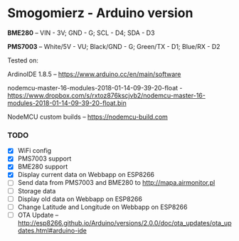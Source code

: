 # Smogomierz - Arduino version

**BME280** – VIN - 3V; GND - G; SCL - D4; SDA - D3

**PMS7003** – White/5V - VU; Black/GND - G; Green/TX - D1; Blue/RX - D2

Tested on:

ArdinoIDE 1.8.5 – https://www.arduino.cc/en/main/software

nodemcu-master-16-modules-2018-01-14-09-39-20-float - https://www.dropbox.com/s/rxtoz876kscjvb2/nodemcu-master-16-modules-2018-01-14-09-39-20-float.bin

NodeMCU custom builds – https://nodemcu-build.com

### TODO

- [x] WiFi config
- [x] PMS7003 support
- [x] BME280 support
- [x] Display current data on Webbapp on ESP8266
- [ ] Send data from PMS7003 and BME280 to http://mapa.airmonitor.pl
- [ ] Storage data
- [ ] Display old data on Webbapp on ESP8266
- [ ] Change Latitude and Longitude on Webbapp on ESP8266
- [ ] OTA Update – http://esp8266.github.io/Arduino/versions/2.0.0/doc/ota_updates/ota_updates.html#arduino-ide